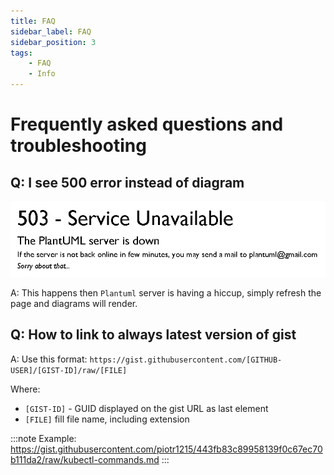 ```yaml
---
title: FAQ
sidebar_label: FAQ
sidebar_position: 3 
tags:
    - FAQ
    - Info
---
```


# Frequently asked questions and troubleshooting

## Q: I see 500 error instead of diagram

![Plantuml 503](_media/plantuml-503.png)

A: This happens then `Plantuml` server is having a hiccup, simply refresh the page and diagrams will render.

## Q: How to link to always latest version of gist

A: Use this format: `https://gist.githubusercontent.com/[GITHUB-USER]/[GIST-ID]/raw/[FILE]`

Where:

- ``[GIST-ID]`` - GUID displayed on the gist URL as last element
- ``[FILE]`` fill file name, including extension

:::note
 Example: https://gist.githubusercontent.com/piotr1215/443fb83c89958139f0c67ec70b111da2/raw/kubectl-commands.md
:::
